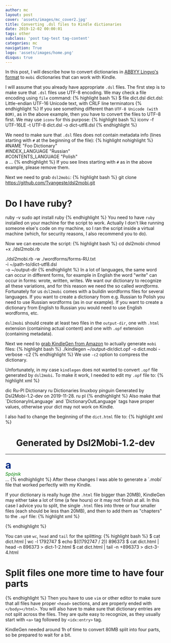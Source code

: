 ```yaml
---
author: mc
layout: post
cover: 'assets/images/mc_cover2.jpg'
title: Converting .dsl files to Kindle dictionaries
date: 2019-12-02 00:00:01
tags: other
subclass: 'post tag-test tag-content'
categories: mc
navigation: True
logo: 'assets/images/home.png'
disqus: true
---
```


In this post, I will describe how to convert dictionaries
in [ABBYY Lingvo's format](http://lingvo.helpmax.net/en/troubleshooting/dsl-compiler/dsl-dictionary-structure/)
to `mobi` dictionaries that can work with Kindle.

I will assume that you already have appropriate `.dsl` files.
The first step is to make sure that `.dsl` files use UTF-8 encoding.
We may check a file encoding using `file` command:
{% highlight bash %}
$ file dict.dsl 
dict.dsl: Little-endian UTF-16 Unicode text, with CRLF line terminators
{% endhighlight %}
If you see something different than `UTF-8 Unicode (with BOM)`,
as in the above example, then you have to convert the files to UTF-8
first. We may use `iconv` for this purpose: 
{% highlight bash %}
iconv -f UTF-16LE -t UTF-8 dict.dsl -o dict-utf8.dsl
{% endhighlight %}

We need to make sure that `.dsl` files does not
contain metadata info (lines starting with `#` at the
beginning of the file):
{% highlight nohighlight %}
#NAME "Foo Dictionary"                                        
#INDEX_LANGUAGE "Russian"                                                
#CONTENTS_LANGUAGE  "Polish"                                             
а
...
{% endhighlight %}
If you see lines starting with `#` as in the above example, please
remove them.

Next we need to grab `dsl2mobi`:
{% highlight bash %}
git clone https://github.com/Tvangeste/dsl2mobi.git

# Do I have ruby?
ruby -v
sudo apt install ruby
{% endhighlight %}
You need to have `ruby` installed on your machine for the script
to work. Actually I don't like running someone else's code
on my machine, so I ran the script inside a virtual machine
(which, for security reasons, I also recommend you to do).

Now we can execute the script:
{% highlight bash %}
cd dsl2mobi
chmod +x ./dsl2mobi.rb

./dsl2mobi.rb -w ./wordforms/forms-RU.txt \
 -i ~/path-to/dict-utf8.dsl \
 -o ~/output-dir
{% endhighlight %}
In a lot of languages, the same word can occur in 
different forms, for example 
in English the word "write" can occur in forms: wrote, written, writes.
We want our dictionary to recognize all these variations,
and for this reason we need the so called _wordforms_.
Fortunately for us `dsl2mobi` comes with a buildin
wordforms files for several languages.
If you want to create a dictionary from e.g. Russian to
Polish you need to use Russian wordforms (as in our example).
If you want to create a dictionary from English to Russian
you would need to use English wordforms, etc.

`dsl2mobi` should create at least two files in the
`output-dir`, one with `.html` extension (containing
actual content) and one with `.opf`
extension (containing metadata).

Next we need to 
[grab KindleGen from Amazon](https://www.amazon.com/gp/feature.html?ie=UTF8&docId=1000765211)
to actually generate `mobi` files:
{% highlight bash %}
./kindlegen  ~/output-dir/dict.opf -o dict.mobi -verbose -c2
{% endhighlight %}
We use `-c2` option to compress the dictionary.

Unfortunately, in my case `kindlegen` does not wanted to
convert `.opf` file generated by `dsl2mobi`.
To make it work, I needed to edit my `.opf` file to:
{% highlight xml %}
<?xml version="1.0"?><!DOCTYPE package SYSTEM "oeb1.ent">
<package unique-identifier="uid">
  <metadata>
    <dc-metadata xmlns:dc="http://purl.org/metadata/dublin_core" xmlns:oebpackage="http://openebook.org/namespaces/oeb-package/1.0/">
      <dc:Identifier id="uid">dic</dc:Identifier>
      <!-- Title of the document -->
      <dc:Title>Ru-Pl Dictionary</dc:Title>
      <dc:Language>ru</dc:Language>
      <dc:Subject BASICCode="REF008000">Dictionaries</dc:Subject>
      <dc:Creator>linuxboy</dc:Creator>
      <dc:Publisher>pinguin</dc:Publisher>
      <dc:Description>Generated by Dsl2Mobi-1.2-dev on 2019-11-28.</dc:Description>
    </dc-metadata>
    <x-metadata>
      <output encoding="utf-8" content-type="text/x-oeb1-document" />
      <DictionaryInLanguage>ru</DictionaryInLanguage>
      <DictionaryOutLanguage>pl</DictionaryOutLanguage>
    </x-metadata>
  </metadata>

  <!-- list of all the files needed to produce the .mobi file -->
  <manifest>
    <item id="item1" media-type="text/x-oeb1-document" href="dict.html"></item>
  </manifest>

  <!-- list of the html files in the correct order  -->
  <spine>
    <itemref idref="item1"/>
  </spine>

  <tours/>
  <guide>
   <reference type="toc" title="Table of Contents" href="dict.html#toc"></reference>
  </guide>
</package>
{% endhighlight %}
Also make that `DictionaryInLanguage` and `DictionaryOutLanguage`
tags have proper values, otherwise your dict may not work
on Kindle.

I also had to change the beginning of the `dict.html` file to:
{% highlight xml %}
<?xml version="1.0" encoding="utf-8"?>
<html xmlns:idx="www.mobipocket.com" xmlns:mbp="www.mobipocket.com" xmlns:xlink="http://www.w3.org/1999/xlink">
  <link rel="stylesheet" type="text/css" href="dic.css"/>
  <head>
    <meta http-equiv="Content-Type" content="text/html;charset=UTF-8" />
    <title></title>
  </head>
  <body>
    <center>
      <h1>Generated by Dsl2Mobi-1.2-dev</h1>
      <hr />
    </center>
    <mbp:pagebreak />
    <a name="toc"></a>
    <mbp:pagebreak />

<!-- DICTIONARY ENTRIES -->
<a name="#а"/>
<idx:entry name="word" scriptable="yes">
<font size="6" color="#002984"><b><idx:orth>а
</idx:orth></b></font>
<idx:orth value="a"/>
<div class="dsl_m0"><span class="dsl_p"><i><font color="green">Spójnik</font></i></span></div>
...
{% endhighlight %}
After these changes I was able to generate a `.mobi` file that
worked perfectly with my Kindle.

If your dictionary is really huge (the `.html` file bigger than 20MB),
KindleGen may either take a lot of time (a few hours) or
it may not finish at all.
In this case I advice you to split, the single `.html` files
into three or four smaller files (each should be less than 20MB),
and then to add them as "chapters" to the `.opf` file:
{% highlight xml %}
  <!-- list of all the files needed to produce the .mobi file -->
  <manifest>
    <item id="item1" media-type="text/x-oeb1-document" href="dict-1.html"></item>
    <item id="item2" media-type="text/x-oeb1-document" href="dict-2.html"></item>
    <item id="item3" media-type="text/x-oeb1-document" href="dict-3.html"></item>
    <item id="item4" media-type="text/x-oeb1-document" href="dict-4.html"></item>
  </manifest>

  <!-- list of the html files in the correct order  -->
  <spine>
    <itemref idref="item1"/>
    <itemref idref="item2"/>
    <itemref idref="item3"/>
    <itemref idref="item4"/>
  </spine>
{% endhighlight %}

You can use `wc`, `head` and `tail` for the splitting:
{% highlight bash %}
$ cat dict.html | wc -l
1792747
$ echo $((1792747 / 2))
896373
$ cat dict.html | head -n 896373 > dict-1-2.html
$ cat dict.html | tail -n +896373 > dict-3-4.html
# Split files one more time to have four parts
{% endhighlight %}
Then you have to use `vim` or other editor to make sure that
all files have proper `<head>` sections, and
are properly ended with `</body></html>`.
You will also have to make sure that dictionary
entries are not split across the files.
They are quite easy to recognize, as they
usually start with `<a>` tag followed by `<idx:entry>` tag.

KindleGen needed around 1h of time to convert 80MB
split into four parts, so be prepared to wait for a bit.

